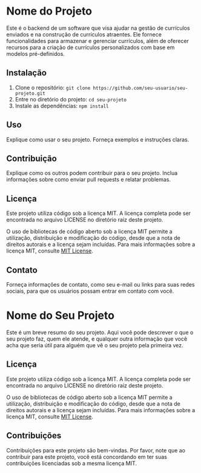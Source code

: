 # Nome do Projeto

Este é o backend de um software que visa ajudar na gestão de currículos enviados e na construção de currículos atraentes. Ele fornece funcionalidades para armazenar e gerenciar currículos, além de oferecer recursos para a criação de currículos personalizados com base em modelos pré-definidos.

## Instalação

1. Clone o repositório: `git clone https://github.com/seu-usuario/seu-projeto.git`
2. Entre no diretório do projeto: `cd seu-projeto`
3. Instale as dependências: `npm install`

## Uso

Explique como usar o seu projeto. Forneça exemplos e instruções claras.

## Contribuição

Explique como os outros podem contribuir para o seu projeto. Inclua informações sobre como enviar pull requests e relatar problemas.

## Licença

Este projeto utiliza código sob a licença MIT. A licença completa pode ser encontrada no arquivo LICENSE no diretório raiz deste projeto.

O uso de bibliotecas de código aberto sob a licença MIT permite a utilização, distribuição e modificação do código, desde que a nota de direitos autorais e a licença sejam incluídas. Para mais informações sobre a licença MIT, consulte [MIT License](https://opensource.org/licenses/MIT).

## Contato

Forneça informações de contato, como seu e-mail ou links para suas redes sociais, para que os usuários possam entrar em contato com você.

# Nome do Seu Projeto

Este é um breve resumo do seu projeto. Aqui você pode descrever o que o seu projeto faz, quem ele atende, e qualquer outra informação que você acha que seria útil para alguém que vê o seu projeto pela primeira vez.

## Licença

Este projeto utiliza código sob a licença MIT. A licença completa pode ser encontrada no arquivo LICENSE no diretório raiz deste projeto.

O uso de bibliotecas de código aberto sob a licença MIT permite a utilização, distribuição e modificação do código, desde que a nota de direitos autorais e a licença sejam incluídas. Para mais informações sobre a licença MIT, consulte [MIT License](https://opensource.org/licenses/MIT).

## Contribuições

Contribuições para este projeto são bem-vindas. Por favor, note que ao contribuir para este projeto, você está concordando em ter suas contribuições licenciadas sob a mesma licença MIT.
